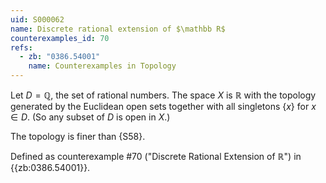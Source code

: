 ```yaml
---
uid: S000062
name: Discrete rational extension of $\mathbb R$
counterexamples_id: 70
refs:
  - zb: "0386.54001"
    name: Counterexamples in Topology
---
```


Let $D = \mathbb{Q}$, the set of rational numbers.
The space $X$ is $\mathbb R$ with the topology generated by the Euclidean open sets
together with all singletons $\{x\}$ for $x\in D$.
(So any subset of $D$ is open in $X$.)

The topology is finer than {S58}.

Defined as counterexample #70 ("Discrete Rational Extension of $\mathbb{R}$")
in {{zb:0386.54001}}.
